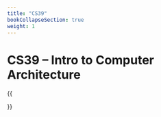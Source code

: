 ```yaml
---
title: "CS39"
bookCollapseSection: true
weight: 1
---
```


# CS39 – Intro to Computer Architecture

{{<section>}}
